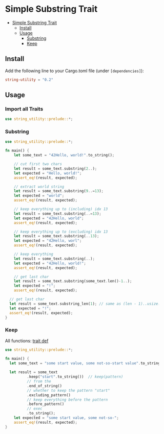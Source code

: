 # Simple Substring Trait

<!-- TOC -->
* [Simple Substring Trait](#simple-substring-trait)
  * [Install](#install)
  * [Usage](#usage)
    * [Substring](#substring)
    * [Keep](#keep)
<!-- TOC -->

## Install

Add the following line to your Cargo.toml file (under `[dependencies]`):

```toml
string-utility = "0.2"
```

## Usage

### Import all Traits

```rust
use string_utility::prelude::*;
```

### Substring

```rust
use string_utility::prelude::*;

fn main() {
    let some_text = "42Hello, world!".to_string();

    // cut first two chars
    let result = some_text.substring(2..);
    let expected = "Hello, world!";
    assert_eq!(result, expected);

    // extract world string
    let result = some_text.substring(9..=13);
    let expected = "world";
    assert_eq!(result, expected);

    // keep everything up to (including) idx 13
    let result = some_text.substring(..=13);
    let expected = "42Hello, world";
    assert_eq!(result, expected);

    // keep everything up to (excluding) idx 13
    let result = some_text.substring(..13);
    let expected = "42Hello, worl";
    assert_eq!(result, expected);

    // keep everything
    let result = some_text.substring(..);
    let expected = "42Hello, world!";
    assert_eq!(result, expected);

    // get last char
    let result = some_text.substring(some_text.len()-1..);
    let expected = "!";
    assert_eq!(result, expected);

  // get last char
  let result = some_text.substring_len(1); // same as (len - 1)..usize::MAX
  let expected = "!";
  assert_eq!(result, expected);
}
```


### Keep

All functions: [trait def](https://docs.rs/string-utility/0.2.0/string_utility/trait.StringKeeperExt.html)

```rust
use string_utility::prelude::*;

fn main() {
  let some_text = "some start value, some not-so-start value".to_string();
  
  let result = some_text
          .keep("start".to_string())  // keep(pattern)
          // from the
          .end_of_string()
          // whether to keep the pattern "start"
          .excluding_pattern() 
          // keep everything before the pattern
          .before_pattern()
          // exec
          .to_string();
    let expected = "some start value, some not-so-";
    assert_eq!(result, expected);
}
```
